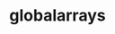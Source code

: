 ---
title: "globalarrays"
layout: cache
categories: [package, develop]
meta: {"versions": ["5.8.2"], "compilers": ["gcc@=10.3.0", "gcc@=11.1.0", "gcc@=11.4.0", "gcc@=9.4.0", "oneapi@=2023.2.0", "oneapi@=2023.2.1"], "oss": ["sle_hpc15", "ubuntu20.04"], "platforms": ["linux"], "targets": ["aarch64", "neoverse_v1", "ppc64le", "x86_64", "x86_64_v3", "x86_64_v4"], "stacks": ["e4s", "e4s-arm", "e4s-cray-sles", "e4s-neoverse_v1", "e4s-oneapi", "e4s-power", "root"], "num_specs": 32, "num_specs_by_stack": {"e4s-cray-sles": 1, "root": 32, "e4s-arm": 5, "e4s-neoverse_v1": 4, "e4s-power": 7, "e4s-oneapi": 7, "e4s": 8}}
spec_details: [{"hash": "ewavtgjmdkxpjshzfmm4sobwjebhkxih", "compiler": "gcc@=10.3.0", "versions": ["5.8.2"], "os": "sle_hpc15", "platform": "linux", "target": "x86_64_v4", "variants": ["armci=mpi-ts", "build_system=autotools", "~scalapack"], "stacks": ["e4s-cray-sles", "root"], "size": "-", "tarball": "https://binaries.spack.io/develop/build_cache/linux-sle_hpc15-x86_64_v4/gcc-10.3.0/globalarrays-5.8.2/linux-sle_hpc15-x86_64_v4-gcc-10.3.0-globalarrays-5.8.2-ewavtgjmdkxpjshzfmm4sobwjebhkxih.spack"}, {"hash": "ch6ob2gbk3ofn6nwoak3p2ap3pcj4soj", "compiler": "gcc@=11.4.0", "versions": ["5.8.2"], "os": "ubuntu20.04", "platform": "linux", "target": "aarch64", "variants": ["armci=mpi-ts", "build_system=autotools", "~scalapack"], "stacks": ["root", "e4s-arm"], "size": "-", "tarball": "https://binaries.spack.io/develop/build_cache/linux-ubuntu20.04-aarch64/gcc-11.4.0/globalarrays-5.8.2/linux-ubuntu20.04-aarch64-gcc-11.4.0-globalarrays-5.8.2-ch6ob2gbk3ofn6nwoak3p2ap3pcj4soj.spack"}, {"hash": "6a3ao7f5uddql7xhxsmc6qzqyevfa26i", "compiler": "gcc@=11.4.0", "versions": ["5.8.2"], "os": "ubuntu20.04", "platform": "linux", "target": "aarch64", "variants": ["armci=mpi-ts", "build_system=autotools", "~scalapack"], "stacks": ["root", "e4s-arm"], "size": "-", "tarball": "https://binaries.spack.io/develop/build_cache/linux-ubuntu20.04-aarch64/gcc-11.4.0/globalarrays-5.8.2/linux-ubuntu20.04-aarch64-gcc-11.4.0-globalarrays-5.8.2-6a3ao7f5uddql7xhxsmc6qzqyevfa26i.spack"}, {"hash": "5hqbaznnbpppjuaaofryrni2lz33emzf", "compiler": "gcc@=11.4.0", "versions": ["5.8.2"], "os": "ubuntu20.04", "platform": "linux", "target": "aarch64", "variants": ["armci=mpi-ts", "build_system=autotools", "~scalapack"], "stacks": ["root", "e4s-arm"], "size": "-", "tarball": "https://binaries.spack.io/develop/build_cache/linux-ubuntu20.04-aarch64/gcc-11.4.0/globalarrays-5.8.2/linux-ubuntu20.04-aarch64-gcc-11.4.0-globalarrays-5.8.2-5hqbaznnbpppjuaaofryrni2lz33emzf.spack"}, {"hash": "a7zcl27y7mz3yzpyuogz5z7ecr7r46gv", "compiler": "gcc@=11.4.0", "versions": ["5.8.2"], "os": "ubuntu20.04", "platform": "linux", "target": "aarch64", "variants": ["armci=mpi-ts", "build_system=autotools", "~scalapack"], "stacks": ["root", "e4s-arm"], "size": "-", "tarball": "https://binaries.spack.io/develop/build_cache/linux-ubuntu20.04-aarch64/gcc-11.4.0/globalarrays-5.8.2/linux-ubuntu20.04-aarch64-gcc-11.4.0-globalarrays-5.8.2-a7zcl27y7mz3yzpyuogz5z7ecr7r46gv.spack"}, {"hash": "zje25gacvvy3honerhhp5lwhban5cwhk", "compiler": "gcc@=11.4.0", "versions": ["5.8.2"], "os": "ubuntu20.04", "platform": "linux", "target": "aarch64", "variants": ["armci=mpi-ts", "build_system=autotools", "~scalapack"], "stacks": ["root", "e4s-arm"], "size": "-", "tarball": "https://binaries.spack.io/develop/build_cache/linux-ubuntu20.04-aarch64/gcc-11.4.0/globalarrays-5.8.2/linux-ubuntu20.04-aarch64-gcc-11.4.0-globalarrays-5.8.2-zje25gacvvy3honerhhp5lwhban5cwhk.spack"}, {"hash": "nac3ylvdiqtiw4c4gg5suurcachgjmcf", "compiler": "gcc@=11.4.0", "versions": ["5.8.2"], "os": "ubuntu20.04", "platform": "linux", "target": "neoverse_v1", "variants": ["armci=mpi-ts", "build_system=autotools", "~scalapack"], "stacks": ["root", "e4s-neoverse_v1"], "size": "-", "tarball": "https://binaries.spack.io/develop/build_cache/linux-ubuntu20.04-neoverse_v1/gcc-11.4.0/globalarrays-5.8.2/linux-ubuntu20.04-neoverse_v1-gcc-11.4.0-globalarrays-5.8.2-nac3ylvdiqtiw4c4gg5suurcachgjmcf.spack"}, {"hash": "qiakqwhivioa5geky5hdthcifsjgvha4", "compiler": "gcc@=11.4.0", "versions": ["5.8.2"], "os": "ubuntu20.04", "platform": "linux", "target": "neoverse_v1", "variants": ["armci=mpi-ts", "build_system=autotools", "~scalapack"], "stacks": ["root", "e4s-neoverse_v1"], "size": "-", "tarball": "https://binaries.spack.io/develop/build_cache/linux-ubuntu20.04-neoverse_v1/gcc-11.4.0/globalarrays-5.8.2/linux-ubuntu20.04-neoverse_v1-gcc-11.4.0-globalarrays-5.8.2-qiakqwhivioa5geky5hdthcifsjgvha4.spack"}, {"hash": "xbaymoqrjudhr74xs5va6p4nr7wdjwaz", "compiler": "gcc@=11.4.0", "versions": ["5.8.2"], "os": "ubuntu20.04", "platform": "linux", "target": "neoverse_v1", "variants": ["armci=mpi-ts", "build_system=autotools", "~scalapack"], "stacks": ["root", "e4s-neoverse_v1"], "size": "-", "tarball": "https://binaries.spack.io/develop/build_cache/linux-ubuntu20.04-neoverse_v1/gcc-11.4.0/globalarrays-5.8.2/linux-ubuntu20.04-neoverse_v1-gcc-11.4.0-globalarrays-5.8.2-xbaymoqrjudhr74xs5va6p4nr7wdjwaz.spack"}, {"hash": "3xuj5bfrgrhfbllr4v7dr5rxwyyc5yxm", "compiler": "gcc@=11.4.0", "versions": ["5.8.2"], "os": "ubuntu20.04", "platform": "linux", "target": "neoverse_v1", "variants": ["armci=mpi-ts", "build_system=autotools", "~scalapack"], "stacks": ["root", "e4s-neoverse_v1"], "size": "-", "tarball": "https://binaries.spack.io/develop/build_cache/linux-ubuntu20.04-neoverse_v1/gcc-11.4.0/globalarrays-5.8.2/linux-ubuntu20.04-neoverse_v1-gcc-11.4.0-globalarrays-5.8.2-3xuj5bfrgrhfbllr4v7dr5rxwyyc5yxm.spack"}, {"hash": "pqnqffc3ugiuh4tfrakmoz5elyv4hwnl", "compiler": "gcc@=11.1.0", "versions": ["5.8.2"], "os": "ubuntu20.04", "platform": "linux", "target": "ppc64le", "variants": ["armci=mpi-ts", "build_system=autotools", "~scalapack"], "stacks": ["e4s-power", "root"], "size": "-", "tarball": "https://binaries.spack.io/develop/build_cache/linux-ubuntu20.04-ppc64le/gcc-11.1.0/globalarrays-5.8.2/linux-ubuntu20.04-ppc64le-gcc-11.1.0-globalarrays-5.8.2-pqnqffc3ugiuh4tfrakmoz5elyv4hwnl.spack"}, {"hash": "glwad5kesqbofyukkszzu4fnmxo256b6", "compiler": "gcc@=9.4.0", "versions": ["5.8.2"], "os": "ubuntu20.04", "platform": "linux", "target": "ppc64le", "variants": ["armci=mpi-ts", "build_system=autotools", "~scalapack"], "stacks": ["e4s-power", "root"], "size": "-", "tarball": "https://binaries.spack.io/develop/build_cache/linux-ubuntu20.04-ppc64le/gcc-9.4.0/globalarrays-5.8.2/linux-ubuntu20.04-ppc64le-gcc-9.4.0-globalarrays-5.8.2-glwad5kesqbofyukkszzu4fnmxo256b6.spack"}, {"hash": "375g5zywug4nvrkupr3655iqwmv4nx7p", "compiler": "gcc@=9.4.0", "versions": ["5.8.2"], "os": "ubuntu20.04", "platform": "linux", "target": "ppc64le", "variants": ["armci=mpi-ts", "build_system=autotools", "~scalapack"], "stacks": ["e4s-power", "root"], "size": "-", "tarball": "https://binaries.spack.io/develop/build_cache/linux-ubuntu20.04-ppc64le/gcc-9.4.0/globalarrays-5.8.2/linux-ubuntu20.04-ppc64le-gcc-9.4.0-globalarrays-5.8.2-375g5zywug4nvrkupr3655iqwmv4nx7p.spack"}, {"hash": "lgwkraheu6jzojigi45fhl6pwp4avzmv", "compiler": "gcc@=9.4.0", "versions": ["5.8.2"], "os": "ubuntu20.04", "platform": "linux", "target": "ppc64le", "variants": ["armci=mpi-ts", "build_system=autotools", "~scalapack"], "stacks": ["e4s-power", "root"], "size": "-", "tarball": "https://binaries.spack.io/develop/build_cache/linux-ubuntu20.04-ppc64le/gcc-9.4.0/globalarrays-5.8.2/linux-ubuntu20.04-ppc64le-gcc-9.4.0-globalarrays-5.8.2-lgwkraheu6jzojigi45fhl6pwp4avzmv.spack"}, {"hash": "pxox5n5ijrbvh6ch5wdyhxkv5v3algmz", "compiler": "gcc@=9.4.0", "versions": ["5.8.2"], "os": "ubuntu20.04", "platform": "linux", "target": "ppc64le", "variants": ["armci=mpi-ts", "build_system=autotools", "~scalapack"], "stacks": ["e4s-power", "root"], "size": "-", "tarball": "https://binaries.spack.io/develop/build_cache/linux-ubuntu20.04-ppc64le/gcc-9.4.0/globalarrays-5.8.2/linux-ubuntu20.04-ppc64le-gcc-9.4.0-globalarrays-5.8.2-pxox5n5ijrbvh6ch5wdyhxkv5v3algmz.spack"}, {"hash": "vngn5hxgnltcxhnscvafzsr72ht557ra", "compiler": "gcc@=9.4.0", "versions": ["5.8.2"], "os": "ubuntu20.04", "platform": "linux", "target": "ppc64le", "variants": ["armci=mpi-ts", "build_system=autotools", "~scalapack"], "stacks": ["e4s-power", "root"], "size": "-", "tarball": "https://binaries.spack.io/develop/build_cache/linux-ubuntu20.04-ppc64le/gcc-9.4.0/globalarrays-5.8.2/linux-ubuntu20.04-ppc64le-gcc-9.4.0-globalarrays-5.8.2-vngn5hxgnltcxhnscvafzsr72ht557ra.spack"}, {"hash": "sht6rnvb7mwbp6nvbexts6oi4nn77lrv", "compiler": "gcc@=9.4.0", "versions": ["5.8.2"], "os": "ubuntu20.04", "platform": "linux", "target": "ppc64le", "variants": ["armci=mpi-ts", "build_system=autotools", "~scalapack"], "stacks": ["e4s-power", "root"], "size": "-", "tarball": "https://binaries.spack.io/develop/build_cache/linux-ubuntu20.04-ppc64le/gcc-9.4.0/globalarrays-5.8.2/linux-ubuntu20.04-ppc64le-gcc-9.4.0-globalarrays-5.8.2-sht6rnvb7mwbp6nvbexts6oi4nn77lrv.spack"}, {"hash": "nqvisf3z2godzxoiaklueh64rxtlsnn4", "compiler": "oneapi@=2023.2.0", "versions": ["5.8.2"], "os": "ubuntu20.04", "platform": "linux", "target": "x86_64", "variants": ["armci=mpi-ts", "build_system=autotools", "~scalapack"], "stacks": ["e4s-oneapi", "root"], "size": "-", "tarball": "https://binaries.spack.io/develop/build_cache/linux-ubuntu20.04-x86_64/oneapi-2023.2.0/globalarrays-5.8.2/linux-ubuntu20.04-x86_64-oneapi-2023.2.0-globalarrays-5.8.2-nqvisf3z2godzxoiaklueh64rxtlsnn4.spack"}, {"hash": "bfalcjsxb2ampb63c357pviftajbugp7", "compiler": "gcc@=11.1.0", "versions": ["5.8.2"], "os": "ubuntu20.04", "platform": "linux", "target": "x86_64_v3", "variants": ["armci=mpi-ts", "build_system=autotools", "~scalapack"], "stacks": ["e4s", "root"], "size": "-", "tarball": "https://binaries.spack.io/develop/build_cache/linux-ubuntu20.04-x86_64_v3/gcc-11.1.0/globalarrays-5.8.2/linux-ubuntu20.04-x86_64_v3-gcc-11.1.0-globalarrays-5.8.2-bfalcjsxb2ampb63c357pviftajbugp7.spack"}, {"hash": "d4uu573gtju6p6rrbwzydlsuopkzmsbd", "compiler": "gcc@=11.4.0", "versions": ["5.8.2"], "os": "ubuntu20.04", "platform": "linux", "target": "x86_64_v3", "variants": ["armci=mpi-ts", "build_system=autotools", "~scalapack"], "stacks": ["e4s", "root"], "size": "-", "tarball": "https://binaries.spack.io/develop/build_cache/linux-ubuntu20.04-x86_64_v3/gcc-11.4.0/globalarrays-5.8.2/linux-ubuntu20.04-x86_64_v3-gcc-11.4.0-globalarrays-5.8.2-d4uu573gtju6p6rrbwzydlsuopkzmsbd.spack"}, {"hash": "2ehfrt5qiov223xfcocqwd65zsujbatp", "compiler": "gcc@=11.4.0", "versions": ["5.8.2"], "os": "ubuntu20.04", "platform": "linux", "target": "x86_64_v3", "variants": ["armci=mpi-ts", "build_system=autotools", "~scalapack"], "stacks": ["e4s", "root"], "size": "-", "tarball": "https://binaries.spack.io/develop/build_cache/linux-ubuntu20.04-x86_64_v3/gcc-11.4.0/globalarrays-5.8.2/linux-ubuntu20.04-x86_64_v3-gcc-11.4.0-globalarrays-5.8.2-2ehfrt5qiov223xfcocqwd65zsujbatp.spack"}, {"hash": "qay3snqsivb4qjmvfgmpr2hfqvr6xt72", "compiler": "gcc@=11.4.0", "versions": ["5.8.2"], "os": "ubuntu20.04", "platform": "linux", "target": "x86_64_v3", "variants": ["armci=mpi-ts", "build_system=autotools", "~scalapack"], "stacks": ["e4s", "root"], "size": "-", "tarball": "https://binaries.spack.io/develop/build_cache/linux-ubuntu20.04-x86_64_v3/gcc-11.4.0/globalarrays-5.8.2/linux-ubuntu20.04-x86_64_v3-gcc-11.4.0-globalarrays-5.8.2-qay3snqsivb4qjmvfgmpr2hfqvr6xt72.spack"}, {"hash": "qboewz4qpcagwhbscaafx2fapugtzai5", "compiler": "gcc@=11.4.0", "versions": ["5.8.2"], "os": "ubuntu20.04", "platform": "linux", "target": "x86_64_v3", "variants": ["armci=mpi-ts", "build_system=autotools", "~scalapack"], "stacks": ["e4s", "root"], "size": "-", "tarball": "https://binaries.spack.io/develop/build_cache/linux-ubuntu20.04-x86_64_v3/gcc-11.4.0/globalarrays-5.8.2/linux-ubuntu20.04-x86_64_v3-gcc-11.4.0-globalarrays-5.8.2-qboewz4qpcagwhbscaafx2fapugtzai5.spack"}, {"hash": "jlvmdzsvtr6t6ckzcx675odovv5v3cep", "compiler": "gcc@=11.4.0", "versions": ["5.8.2"], "os": "ubuntu20.04", "platform": "linux", "target": "x86_64_v3", "variants": ["armci=mpi-ts", "build_system=autotools", "~scalapack"], "stacks": ["e4s", "root"], "size": "-", "tarball": "https://binaries.spack.io/develop/build_cache/linux-ubuntu20.04-x86_64_v3/gcc-11.4.0/globalarrays-5.8.2/linux-ubuntu20.04-x86_64_v3-gcc-11.4.0-globalarrays-5.8.2-jlvmdzsvtr6t6ckzcx675odovv5v3cep.spack"}, {"hash": "xidt6p3wds6okgegsah7dso3mrsqaeu7", "compiler": "gcc@=11.4.0", "versions": ["5.8.2"], "os": "ubuntu20.04", "platform": "linux", "target": "x86_64_v3", "variants": ["armci=mpi-ts", "build_system=autotools", "~scalapack"], "stacks": ["e4s", "root"], "size": "-", "tarball": "https://binaries.spack.io/develop/build_cache/linux-ubuntu20.04-x86_64_v3/gcc-11.4.0/globalarrays-5.8.2/linux-ubuntu20.04-x86_64_v3-gcc-11.4.0-globalarrays-5.8.2-xidt6p3wds6okgegsah7dso3mrsqaeu7.spack"}, {"hash": "u4nobxc55enezqxi3fsx42gf3z37v7tm", "compiler": "gcc@=11.4.0", "versions": ["5.8.2"], "os": "ubuntu20.04", "platform": "linux", "target": "x86_64_v3", "variants": ["armci=mpi-ts", "build_system=autotools", "~scalapack"], "stacks": ["e4s", "root"], "size": "-", "tarball": "https://binaries.spack.io/develop/build_cache/linux-ubuntu20.04-x86_64_v3/gcc-11.4.0/globalarrays-5.8.2/linux-ubuntu20.04-x86_64_v3-gcc-11.4.0-globalarrays-5.8.2-u4nobxc55enezqxi3fsx42gf3z37v7tm.spack"}, {"hash": "slfqjdosvkwnv623wdjp5dz5yluslqt4", "compiler": "oneapi@=2023.2.0", "versions": ["5.8.2"], "os": "ubuntu20.04", "platform": "linux", "target": "x86_64_v3", "variants": ["armci=mpi-ts", "build_system=autotools", "~scalapack"], "stacks": ["e4s-oneapi", "root"], "size": "-", "tarball": "https://binaries.spack.io/develop/build_cache/linux-ubuntu20.04-x86_64_v3/oneapi-2023.2.0/globalarrays-5.8.2/linux-ubuntu20.04-x86_64_v3-oneapi-2023.2.0-globalarrays-5.8.2-slfqjdosvkwnv623wdjp5dz5yluslqt4.spack"}, {"hash": "qe63flgbmwrjtrqlc63hmfukynwbezyl", "compiler": "oneapi@=2023.2.1", "versions": ["5.8.2"], "os": "ubuntu20.04", "platform": "linux", "target": "x86_64_v3", "variants": ["armci=mpi-ts", "build_system=autotools", "~scalapack"], "stacks": ["e4s-oneapi", "root"], "size": "-", "tarball": "https://binaries.spack.io/develop/build_cache/linux-ubuntu20.04-x86_64_v3/oneapi-2023.2.1/globalarrays-5.8.2/linux-ubuntu20.04-x86_64_v3-oneapi-2023.2.1-globalarrays-5.8.2-qe63flgbmwrjtrqlc63hmfukynwbezyl.spack"}, {"hash": "hodn3ynin5fzgprw6ajlerkt42ebyqki", "compiler": "oneapi@=2023.2.1", "versions": ["5.8.2"], "os": "ubuntu20.04", "platform": "linux", "target": "x86_64_v3", "variants": ["armci=mpi-ts", "build_system=autotools", "~scalapack"], "stacks": ["e4s-oneapi", "root"], "size": "-", "tarball": "https://binaries.spack.io/develop/build_cache/linux-ubuntu20.04-x86_64_v3/oneapi-2023.2.1/globalarrays-5.8.2/linux-ubuntu20.04-x86_64_v3-oneapi-2023.2.1-globalarrays-5.8.2-hodn3ynin5fzgprw6ajlerkt42ebyqki.spack"}, {"hash": "3m4hgzsefxhfppzfkfj4j2xovmular3p", "compiler": "oneapi@=2023.2.1", "versions": ["5.8.2"], "os": "ubuntu20.04", "platform": "linux", "target": "x86_64_v3", "variants": ["armci=mpi-ts", "build_system=autotools", "~scalapack"], "stacks": ["e4s-oneapi", "root"], "size": "-", "tarball": "https://binaries.spack.io/develop/build_cache/linux-ubuntu20.04-x86_64_v3/oneapi-2023.2.1/globalarrays-5.8.2/linux-ubuntu20.04-x86_64_v3-oneapi-2023.2.1-globalarrays-5.8.2-3m4hgzsefxhfppzfkfj4j2xovmular3p.spack"}, {"hash": "7xhvojnzrhzpidau7jpio7j6osmqbobm", "compiler": "oneapi@=2023.2.1", "versions": ["5.8.2"], "os": "ubuntu20.04", "platform": "linux", "target": "x86_64_v3", "variants": ["armci=mpi-ts", "build_system=autotools", "~scalapack"], "stacks": ["e4s-oneapi", "root"], "size": "-", "tarball": "https://binaries.spack.io/develop/build_cache/linux-ubuntu20.04-x86_64_v3/oneapi-2023.2.1/globalarrays-5.8.2/linux-ubuntu20.04-x86_64_v3-oneapi-2023.2.1-globalarrays-5.8.2-7xhvojnzrhzpidau7jpio7j6osmqbobm.spack"}, {"hash": "emyaxbjpmmsskumufkasxunrxh5f7z3v", "compiler": "oneapi@=2023.2.1", "versions": ["5.8.2"], "os": "ubuntu20.04", "platform": "linux", "target": "x86_64_v3", "variants": ["armci=mpi-ts", "build_system=autotools", "~scalapack"], "stacks": ["e4s-oneapi", "root"], "size": "-", "tarball": "https://binaries.spack.io/develop/build_cache/linux-ubuntu20.04-x86_64_v3/oneapi-2023.2.1/globalarrays-5.8.2/linux-ubuntu20.04-x86_64_v3-oneapi-2023.2.1-globalarrays-5.8.2-emyaxbjpmmsskumufkasxunrxh5f7z3v.spack"}]
---